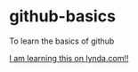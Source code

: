 # github-basics
To learn the basics of github

[I am learning this on lynda.com!!](http://lynda.com)
